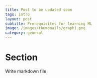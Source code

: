 ```yaml
---
title: Post to be updated soon
tags: intro
layout: post
subtitle: Prerequisites for learning ML
image: /images/thumbnails/graph1.png
category: general
---
```



# Section

Write markdown file